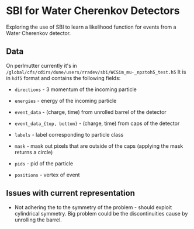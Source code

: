 # SBI for Water Cherenkov Detectors

Exploring the use of SBI to learn a likelihood function for events from a Water Cherenkov detector.

## Data 
On perlmutter currently it's in `/global/cfs/cdirs/dune/users/rradev/sbi/WCSim_mu-_npztoh5_test.h5`
It is in `hdf5` format and contains the following fields:

- `directions` - 3 momentum of the incoming particle
- `energies` - energy of the incoming particle
- `event_data` - (charge, time) from unrolled barrel of the detector 

- `event_data_{top, bottom}` - (charge, time) from caps of the detector

- `labels` - label corresponding to particle class 
- `mask` - mask out pixels that are outside of the caps (applying the mask returns a circle)
- `pids` - pid of the particle
- `positions` - vertex of event

## Issues with current representation
- Not adhering the to the symmetry of the problem - should exploit cylindrical symmetry. Big problem could be the discontinuities cause by unrolling the barrel. 